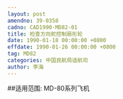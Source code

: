 ```yaml
---
layout: post
amendno: 39-0358
cadno: CAD1990-MD82-01
title: 检查方向舵控制扇形轮
date: 1990-01-18 00:00:00 +0800
effdate: 1990-01-26 00:00:00 +0800
tag: MD82
categories: 中国民航局适航司
author: 李海
---
```


##适用范围:
MD-80系列飞机

